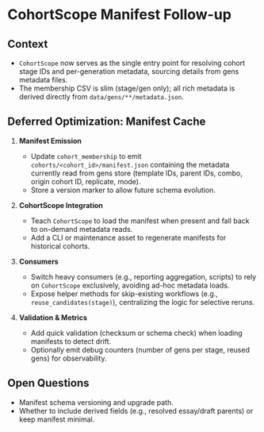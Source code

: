 # CohortScope Manifest Follow-up

## Context
- `CohortScope` now serves as the single entry point for resolving cohort stage IDs and per-generation metadata, sourcing details from gens metadata files.
- The membership CSV is slim (stage/gen only); all rich metadata is derived directly from `data/gens/**/metadata.json`.

## Deferred Optimization: Manifest Cache
1. **Manifest Emission**
   - Update `cohort_membership` to emit `cohorts/<cohort_id>/manifest.json` containing the metadata currently read from gens store (template IDs, parent IDs, combo, origin cohort ID, replicate, mode).
   - Store a version marker to allow future schema evolution.

2. **CohortScope Integration**
   - Teach `CohortScope` to load the manifest when present and fall back to on-demand metadata reads.
   - Add a CLI or maintenance asset to regenerate manifests for historical cohorts.

3. **Consumers**
   - Switch heavy consumers (e.g., reporting aggregation, scripts) to rely on `CohortScope` exclusively, avoiding ad-hoc metadata loads.
   - Expose helper methods for skip-existing workflows (e.g., `reuse_candidates(stage)`), centralizing the logic for selective reruns.

4. **Validation & Metrics**
   - Add quick validation (checksum or schema check) when loading manifests to detect drift.
   - Optionally emit debug counters (number of gens per stage, reused gens) for observability.

## Open Questions
- Manifest schema versioning and upgrade path.
- Whether to include derived fields (e.g., resolved essay/draft parents) or keep manifest minimal.

